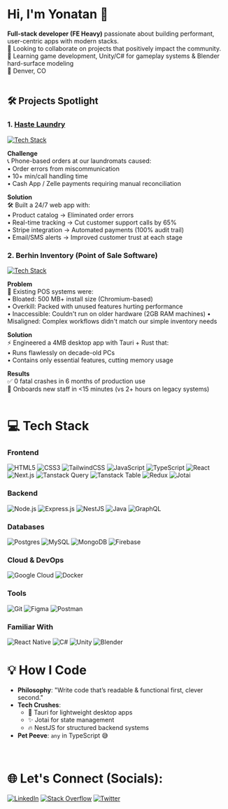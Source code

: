 # Hi, I'm Yonatan 👋

**Full-stack developer (FE Heavy)** passionate about building performant, user-centric apps with modern stacks.
<br> 👯 Looking to collaborate on projects that positively impact the community.
<br> 🌱 Learning game development, Unity/C# for gameplay systems & Blender hard-surface modeling
<br> 📍 Denver, CO
<br><br>

## 🛠️ Projects Spotlight  
### **1. [Haste Laundry](https://hastelaundry.com)**  
[![Tech Stack](https://img.shields.io/badge/Stack-React%20%7C%20Next.js%20%7C%20Node.js%20%7C%20Express%20%7C%20PostgreSQL%20%7C%20Redux%20%7C%20SCSS%20%7C%20Stripe-blue)]()

**Challenge**<br>
📞 Phone-based orders at our laundromats caused:<br>
• Order errors from miscommunication<br>
• 10+ min/call handling time<br>
• Cash App / Zelle payments requiring manual reconciliation<br>

**Solution**<br>
🛠️ Built a 24/7 web app with:<br>
• Product catalog → Eliminated order errors <br>
• Real-time tracking → Cut customer support calls by 65% <br>
• Stripe integration → Automated payments (100% audit trail) <br>
• Email/SMS alerts → Improved customer trust at each stage <br>

### **2. Berhin Inventory (Point of Sale Software)**  
[![Tech Stack](https://img.shields.io/badge/Stack-Tauri%20%7C%20Rust%20%7C%20React%20%7C%20Tailwind-green)]()

**Problem**<br>
💸 Existing POS systems were:<br>
• Bloated: 500 MB+ install size (Chromium-based)<br>
• Overkill: Packed with unused features hurting performance<br>
• Inaccessible: Couldn't run on older hardware (2GB RAM machines)
• Misaligned: Complex workflows didn't match our simple inventory needs

**Solution**<br>
⚡ Engineered a 4MB desktop app with Tauri + Rust that:<br>
• Runs flawlessly on decade-old PCs<br>
• Contains only essential features, cutting memory usage<br>

**Results**<br>
✅ 0 fatal crashes in 6 months of production use<br>
🚀 Onboards new staff in <15 minutes (vs 2+ hours on legacy systems)
<br><br>

# 💻 Tech Stack

### Frontend
![HTML5](https://img.shields.io/badge/html5-%23E34F26.svg?style=flat&logo=html5&logoColor=white) 
![CSS3](https://img.shields.io/badge/css3-%231572B6.svg?style=flat&logo=css3&logoColor=white) 
![TailwindCSS](https://img.shields.io/badge/tailwindcss-%2338B2AC.svg?style=flat&logo=tailwind-css&logoColor=white)
![JavaScript](https://img.shields.io/badge/javascript-%23323330.svg?style=flat&logo=javascript&logoColor=%23F7DF1E) 
![TypeScript](https://img.shields.io/badge/typescript-%23007ACC.svg?style=flat&logo=typescript&logoColor=white) 
![React](https://img.shields.io/badge/react-%2320232a.svg?style=flat&logo=react&logoColor=%2361DAFB) 
![Next.js](https://img.shields.io/badge/Next-black?style=flat&logo=next.js&logoColor=white)
![Tanstack Query](https://img.shields.io/badge/-Tanstack%20Query-FF4154?style=flat&logo=react&logoColor=white)
![Tanstack Table](https://img.shields.io/badge/-Tanstack%20Table-FF4154?style=flat&logo=react&logoColor=white)
![Redux](https://img.shields.io/badge/redux-%23593d88.svg?style=flat&logo=redux&logoColor=white)
![Jotai](https://img.shields.io/badge/jotai-%23661d91.svg?style=flat&logo=react&logoColor=white)

### Backend
![Node.js](https://img.shields.io/badge/node.js-6DA55F?style=flat&logo=node.js&logoColor=white)
![Express.js](https://img.shields.io/badge/express.js-%23404d59.svg?style=flat&logo=express&logoColor=%2361DAFB)
![NestJS](https://img.shields.io/badge/nestjs-%23E0234E.svg?style=flat&logo=nestjs&logoColor=white)
![Java](https://img.shields.io/badge/java-%23ED8B00.svg?style=flat&logo=java&logoColor=white)
![GraphQL](https://img.shields.io/badge/-GraphQL-E10098?style=flat&logo=graphql&logoColor=white)

### Databases
![Postgres](https://img.shields.io/badge/postgres-%23316192.svg?style=flat&logo=postgresql&logoColor=white) 
![MySQL](https://img.shields.io/badge/mysql-%2300f.svg?style=flat&logo=mysql&logoColor=white) 
![MongoDB](https://img.shields.io/badge/MongoDB-%234ea94b.svg?style=flat&logo=mongodb&logoColor=white)
![Firebase](https://img.shields.io/badge/firebase-%23039BE5.svg?style=flat&logo=firebase)

### Cloud & DevOps
![Google Cloud](https://img.shields.io/badge/Google%20Cloud-%234285F4.svg?style=flat&logo=google-cloud&logoColor=white)
![Docker](https://img.shields.io/badge/docker-%230db7ed.svg?style=flat&logo=docker&logoColor=white)

### Tools
![Git](https://img.shields.io/badge/git-%23F05033.svg?style=flat&logo=git&logoColor=white)
![Figma](https://img.shields.io/badge/figma-%23F24E1E.svg?style=flat&logo=figma&logoColor=white)
![Postman](https://img.shields.io/badge/Postman-FF6C37?style=flat&logo=postman&logoColor=white)

### Familiar With
![React Native](https://img.shields.io/badge/react_native-%2320232a.svg?style=flat&logo=react&logoColor=%2361DAFB)
![C#](https://img.shields.io/badge/c%23-%23239120.svg?style=flat&logo=c-sharp&logoColor=white)
![Unity](https://img.shields.io/badge/unity-%23000000.svg?style=flat&logo=unity&logoColor=white)
![Blender](https://img.shields.io/badge/blender-%23F5792A.svg?style=flat&logo=blender&logoColor=white)

# 💡 How I Code  
- **Philosophy**: "Write code that’s readable & functional first, clever second."  
- **Tech Crushes**:  
  - 🚀 Tauri for lightweight desktop apps  
  - ✨ Jotai for state management
  - 🔥 NestJS for structured backend systems
- **Pet Peeve**: `any` in TypeScript 😅  
<br><br>

# 🌐 Let's Connect (Socials):
[![LinkedIn](https://img.shields.io/badge/LinkedIn-%230077B5.svg?logo=linkedin&logoColor=white)](https://linkedin.com/in/https://www.linkedin.com/in/yonatan-dawit-833233162/) [![Stack Overflow](https://img.shields.io/badge/-Stackoverflow-FE7A16?logo=stack-overflow&logoColor=white)](https://stackoverflow.com/users/12028348) [![Twitter](https://img.shields.io/badge/Twitter-%231DA1F2.svg?logo=twitter&logoColor=white)](https://x.com/yonatan_dawit_c)
